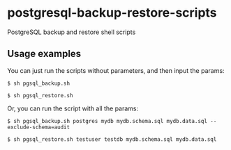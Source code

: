 postgresql-backup-restore-scripts
=================================

PostgreSQL backup and restore shell scripts

Usage examples
--------------

You can just run the scripts without parameters, and then input the params:

    $ sh pgsql_backup.sh
    
    $ sh pgsql_restore.sh

Or, you can run the script with all the params:

    $ sh pgsql_backup.sh postgres mydb mydb.schema.sql mydb.data.sql --exclude-schema=audit

    $ sh pgsql_restore.sh testuser testdb mydb.schema.sql mydb.data.sql
